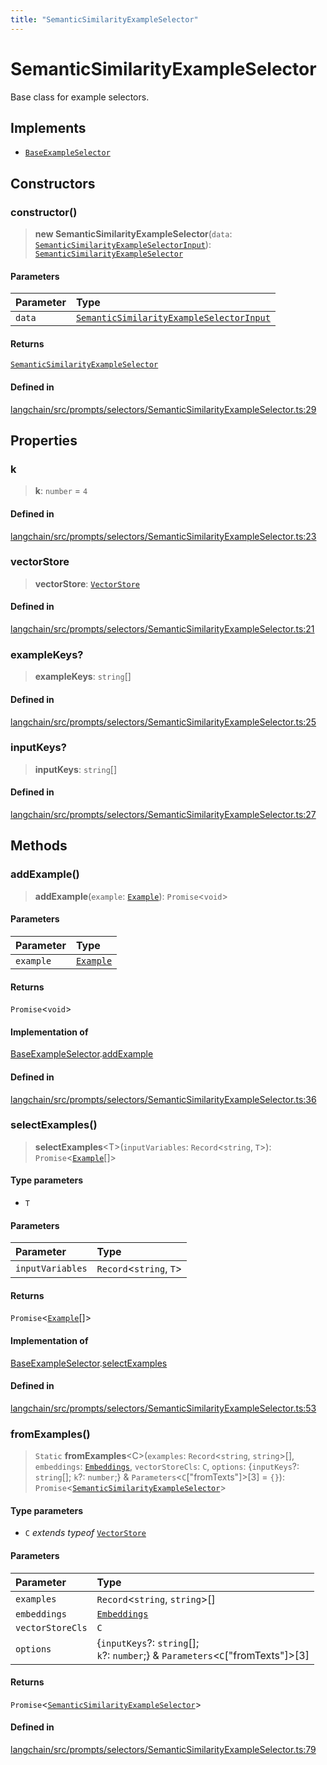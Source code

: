 ```yaml
---
title: "SemanticSimilarityExampleSelector"
---
```


# SemanticSimilarityExampleSelector

Base class for example selectors.

## Implements

- [`BaseExampleSelector`](BaseExampleSelector.md)

## Constructors

### constructor()

> **new SemanticSimilarityExampleSelector**(`data`: [`SemanticSimilarityExampleSelectorInput`](../interfaces/SemanticSimilarityExampleSelectorInput.md)): [`SemanticSimilarityExampleSelector`](SemanticSimilarityExampleSelector.md)

#### Parameters

| Parameter | Type                                                                                                |
| :-------- | :-------------------------------------------------------------------------------------------------- |
| `data`    | [`SemanticSimilarityExampleSelectorInput`](../interfaces/SemanticSimilarityExampleSelectorInput.md) |

#### Returns

[`SemanticSimilarityExampleSelector`](SemanticSimilarityExampleSelector.md)

#### Defined in

[langchain/src/prompts/selectors/SemanticSimilarityExampleSelector.ts:29](https://github.com/hwchase17/langchainjs/blob/ddf2996/langchain/src/prompts/selectors/SemanticSimilarityExampleSelector.ts#L29)

## Properties

### k

> **k**: `number` = `4`

#### Defined in

[langchain/src/prompts/selectors/SemanticSimilarityExampleSelector.ts:23](https://github.com/hwchase17/langchainjs/blob/ddf2996/langchain/src/prompts/selectors/SemanticSimilarityExampleSelector.ts#L23)

### vectorStore

> **vectorStore**: [`VectorStore`](../../vectorstores_base/classes/VectorStore.md)

#### Defined in

[langchain/src/prompts/selectors/SemanticSimilarityExampleSelector.ts:21](https://github.com/hwchase17/langchainjs/blob/ddf2996/langchain/src/prompts/selectors/SemanticSimilarityExampleSelector.ts#L21)

### exampleKeys?

> **exampleKeys**: `string`[]

#### Defined in

[langchain/src/prompts/selectors/SemanticSimilarityExampleSelector.ts:25](https://github.com/hwchase17/langchainjs/blob/ddf2996/langchain/src/prompts/selectors/SemanticSimilarityExampleSelector.ts#L25)

### inputKeys?

> **inputKeys**: `string`[]

#### Defined in

[langchain/src/prompts/selectors/SemanticSimilarityExampleSelector.ts:27](https://github.com/hwchase17/langchainjs/blob/ddf2996/langchain/src/prompts/selectors/SemanticSimilarityExampleSelector.ts#L27)

## Methods

### addExample()

> **addExample**(`example`: [`Example`](../../schema/types/Example.md)): `Promise`<`void`\>

#### Parameters

| Parameter | Type                                       |
| :-------- | :----------------------------------------- |
| `example` | [`Example`](../../schema/types/Example.md) |

#### Returns

`Promise`<`void`\>

#### Implementation of

[BaseExampleSelector](BaseExampleSelector.md).[addExample](BaseExampleSelector.md#addexample)

#### Defined in

[langchain/src/prompts/selectors/SemanticSimilarityExampleSelector.ts:36](https://github.com/hwchase17/langchainjs/blob/ddf2996/langchain/src/prompts/selectors/SemanticSimilarityExampleSelector.ts#L36)

### selectExamples()

> **selectExamples**<T\>(`inputVariables`: `Record`<`string`, `T`\>): `Promise`<[`Example`](../../schema/types/Example.md)[]\>

#### Type parameters

- `T`

#### Parameters

| Parameter        | Type                      |
| :--------------- | :------------------------ |
| `inputVariables` | `Record`<`string`, `T`\> |

#### Returns

`Promise`<[`Example`](../../schema/types/Example.md)[]\>

#### Implementation of

[BaseExampleSelector](BaseExampleSelector.md).[selectExamples](BaseExampleSelector.md#selectexamples)

#### Defined in

[langchain/src/prompts/selectors/SemanticSimilarityExampleSelector.ts:53](https://github.com/hwchase17/langchainjs/blob/ddf2996/langchain/src/prompts/selectors/SemanticSimilarityExampleSelector.ts#L53)

### fromExamples()

> `Static` **fromExamples**<C\>(`examples`: `Record`<`string`, `string`\>[], `embeddings`: [`Embeddings`](../../embeddings_base/classes/Embeddings.md), `vectorStoreCls`: `C`, `options`: \{`inputKeys`?: `string`[];
> `k`?: `number`;} & `Parameters`<`C`["fromTexts"]\>[3] = `{}`): `Promise`<[`SemanticSimilarityExampleSelector`](SemanticSimilarityExampleSelector.md)\>

#### Type parameters

- `C` _extends_ _typeof_ [`VectorStore`](../../vectorstores_base/classes/VectorStore.md)

#### Parameters

| Parameter        | Type                                                                                    |
| :--------------- | :-------------------------------------------------------------------------------------- |
| `examples`       | `Record`<`string`, `string`\>[]                                                        |
| `embeddings`     | [`Embeddings`](../../embeddings_base/classes/Embeddings.md)                             |
| `vectorStoreCls` | `C`                                                                                     |
| `options`        | \{`inputKeys`?: `string`[];<br />`k`?: `number`;} & `Parameters`<`C`["fromTexts"]\>[3] |

#### Returns

`Promise`<[`SemanticSimilarityExampleSelector`](SemanticSimilarityExampleSelector.md)\>

#### Defined in

[langchain/src/prompts/selectors/SemanticSimilarityExampleSelector.ts:79](https://github.com/hwchase17/langchainjs/blob/ddf2996/langchain/src/prompts/selectors/SemanticSimilarityExampleSelector.ts#L79)
